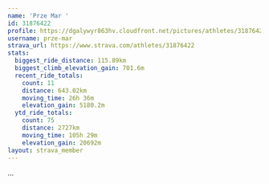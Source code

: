 ```yaml
---
name: 'Prze Mar '
id: 31876422
profile: https://dgalywyr863hv.cloudfront.net/pictures/athletes/31876422/22548952/2/large.jpg
username: prze-mar
strava_url: https://www.strava.com/athletes/31876422
stats:
  biggest_ride_distance: 115.89km
  biggest_climb_elevation_gain: 701.6m
  recent_ride_totals:
    count: 11
    distance: 643.02km
    moving_time: 26h 36m
    elevation_gain: 5180.2m
  ytd_ride_totals:
    count: 75
    distance: 2727km
    moving_time: 105h 29m
    elevation_gain: 20692m
layout: strava_member
--- 
```

...
